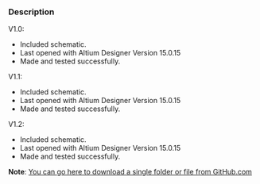 ### Description

V1.0:
- Included schematic.
- Last opened with Altium Designer Version 15.0.15
- Made and tested successfully.

V1.1:
- Included schematic.
- Last opened with Altium Designer Version 15.0.15
- Made and tested successfully.

V1.2:
- Included schematic.
- Last opened with Altium Designer Version 15.0.15
- Made and tested successfully.

**Note**: [You can go here to download a single folder or file from GitHub.com](https://minhaskamal.github.io/DownGit/#/home)

